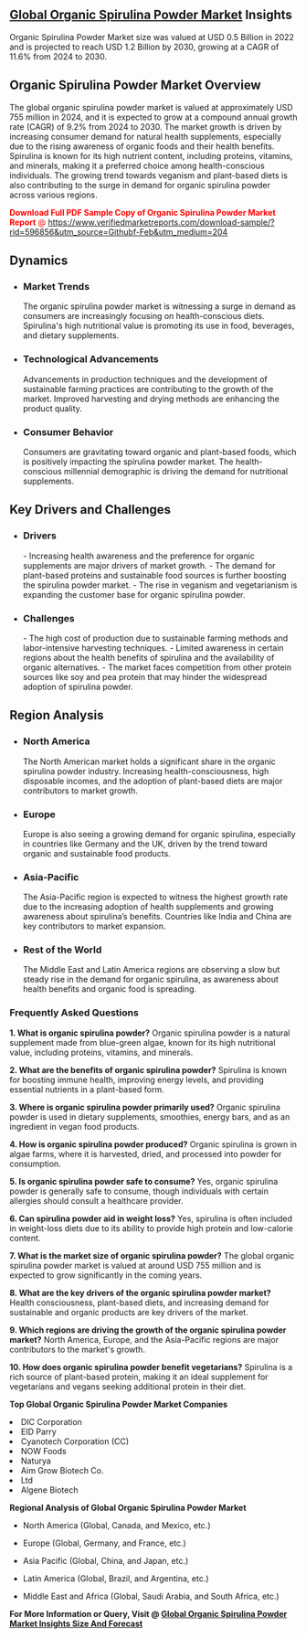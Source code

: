 <h2><a href="https://www.verifiedmarketreports.com/download-sample/?rid=596856&amp;utm_source=Githubf&amp;utm_medium=204" target="_blank">Global Organic Spirulina Powder Market</a> Insights</h2><p>Organic Spirulina Powder Market size was valued at USD 0.5 Billion in 2022 and is projected to reach USD 1.2 Billion by 2030, growing at a CAGR of 11.6% from 2024 to 2030.</p><p><h2>Organic Spirulina Powder Market Overview</h2> <p>The global organic spirulina powder market is valued at approximately USD 755 million in 2024, and it is expected to grow at a compound annual growth rate (CAGR) of 9.2% from 2024 to 2030. The market growth is driven by increasing consumer demand for natural health supplements, especially due to the rising awareness of organic foods and their health benefits. Spirulina is known for its high nutrient content, including proteins, vitamins, and minerals, making it a preferred choice among health-conscious individuals. The growing trend towards veganism and plant-based diets is also contributing to the surge in demand for organic spirulina powder across various regions. <p><span class=""><span style="color: #ff0000;"><strong>Download Full PDF Sample Copy of Organic Spirulina Powder Market Report</strong> @ </span><a href="https://www.verifiedmarketreports.com/download-sample/?rid=596856&amp;utm_source=Githubf-Feb&amp;utm_medium=204" target="_blank">https://www.verifiedmarketreports.com/download-sample/?rid=596856&amp;utm_source=Githubf-Feb&amp;utm_medium=204</a></span></p></p> <h2>Dynamics</h2> <ul> <li><h3>Market Trends</h3> The organic spirulina powder market is witnessing a surge in demand as consumers are increasingly focusing on health-conscious diets. Spirulina's high nutritional value is promoting its use in food, beverages, and dietary supplements.</li> <li><h3>Technological Advancements</h3> Advancements in production techniques and the development of sustainable farming practices are contributing to the growth of the market. Improved harvesting and drying methods are enhancing the product quality.</li> <li><h3>Consumer Behavior</h3> Consumers are gravitating toward organic and plant-based foods, which is positively impacting the spirulina powder market. The health-conscious millennial demographic is driving the demand for nutritional supplements.</li> </ul> <h2>Key Drivers and Challenges</h2> <ul> <li><h3>Drivers</h3> - Increasing health awareness and the preference for organic supplements are major drivers of market growth. - The demand for plant-based proteins and sustainable food sources is further boosting the spirulina powder market. - The rise in veganism and vegetarianism is expanding the customer base for organic spirulina powder. </li> <li><h3>Challenges</h3> - The high cost of production due to sustainable farming methods and labor-intensive harvesting techniques. - Limited awareness in certain regions about the health benefits of spirulina and the availability of organic alternatives. - The market faces competition from other protein sources like soy and pea protein that may hinder the widespread adoption of spirulina powder. </li> </ul> <h2>Region Analysis</h2> <ul> <li><h3>North America</h3> The North American market holds a significant share in the organic spirulina powder industry. Increasing health-consciousness, high disposable incomes, and the adoption of plant-based diets are major contributors to market growth.</li> <li><h3>Europe</h3> Europe is also seeing a growing demand for organic spirulina, especially in countries like Germany and the UK, driven by the trend toward organic and sustainable food products.</li> <li><h3>Asia-Pacific</h3> The Asia-Pacific region is expected to witness the highest growth rate due to the increasing adoption of health supplements and growing awareness about spirulina’s benefits. Countries like India and China are key contributors to market expansion.</li> <li><h3>Rest of the World</h3> The Middle East and Latin America regions are observing a slow but steady rise in the demand for organic spirulina, as awareness about health benefits and organic food is spreading.</li> </ul> <h3>Frequently Asked Questions</h3> <p><b>1. What is organic spirulina powder?</b> Organic spirulina powder is a natural supplement made from blue-green algae, known for its high nutritional value, including proteins, vitamins, and minerals.</p> <p><b>2. What are the benefits of organic spirulina powder?</b> Spirulina is known for boosting immune health, improving energy levels, and providing essential nutrients in a plant-based form.</p> <p><b>3. Where is organic spirulina powder primarily used?</b> Organic spirulina powder is used in dietary supplements, smoothies, energy bars, and as an ingredient in vegan food products.</p> <p><b>4. How is organic spirulina powder produced?</b> Organic spirulina is grown in algae farms, where it is harvested, dried, and processed into powder for consumption.</p> <p><b>5. Is organic spirulina powder safe to consume?</b> Yes, organic spirulina powder is generally safe to consume, though individuals with certain allergies should consult a healthcare provider.</p> <p><b>6. Can spirulina powder aid in weight loss?</b> Yes, spirulina is often included in weight-loss diets due to its ability to provide high protein and low-calorie content.</p> <p><b>7. What is the market size of organic spirulina powder?</b> The global organic spirulina powder market is valued at around USD 755 million and is expected to grow significantly in the coming years.</p> <p><b>8. What are the key drivers of the organic spirulina powder market?</b> Health consciousness, plant-based diets, and increasing demand for sustainable and organic products are key drivers of the market.</p> <p><b>9. Which regions are driving the growth of the organic spirulina powder market?</b> North America, Europe, and the Asia-Pacific regions are major contributors to the market's growth.</p> <p><b>10. How does organic spirulina powder benefit vegetarians?</b> Spirulina is a rich source of plant-based protein, making it an ideal supplement for vegetarians and vegans seeking additional protein in their diet.</p> </p><p><strong>Top Global Organic Spirulina Powder Market Companies</strong></p><div data-test-id=""><p><li>DIC Corporation</li><li> EID Parry</li><li> Cyanotech Corporation (CC)</li><li> NOW Foods</li><li> Naturya</li><li> Aim Grow Biotech Co.</li><li> Ltd</li><li> Algene Biotech</li></p><div><strong>Regional Analysis of&nbsp;Global Organic Spirulina Powder Market</strong></div><ul><li dir="ltr"><p dir="ltr">North America&nbsp;(Global, Canada, and Mexico, etc.)</p></li><li dir="ltr"><p dir="ltr">Europe (Global, Germany, and France, etc.)</p></li><li dir="ltr"><p dir="ltr">Asia Pacific&nbsp;(Global, China, and Japan, etc.)</p></li><li dir="ltr"><p dir="ltr">Latin America&nbsp;(Global, Brazil, and Argentina, etc.)</p></li><li dir="ltr">Middle East and Africa&nbsp;(Global, Saudi Arabia, and South Africa, etc.)</li></ul><p><strong>For More Information or Query, Visit @&nbsp;</strong><strong><a href="https://www.verifiedmarketreports.com/product/organic-spirulina-powder-market/?utm_source=Githubf&amp;utm_medium=204" target="_blank">Global Organic Spirulina Powder Market Insights Size And Forecast</a></strong></p></div>
